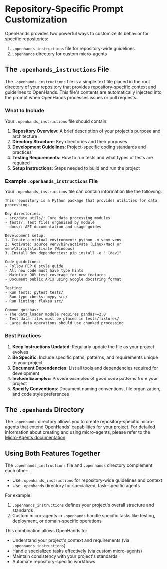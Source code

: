 # Repository-Specific Prompt Customization

OpenHands provides two powerful ways to customize its behavior for specific repositories:

1. `.openhands_instructions` file for repository-wide guidelines
2. `.openhands` directory for custom micro-agents

## The `.openhands_instructions` File

The `.openhands_instructions` file is a simple text file placed in the root directory of your repository that provides repository-specific context and guidelines to OpenHands. This file's contents are automatically injected into the prompt when OpenHands processes issues or pull requests.

### What to Include

Your `.openhands_instructions` file should contain:

1. **Repository Overview**: A brief description of your project's purpose and architecture
2. **Directory Structure**: Key directories and their purposes
3. **Development Guidelines**: Project-specific coding standards and practices
4. **Testing Requirements**: How to run tests and what types of tests are required
5. **Setup Instructions**: Steps needed to build and run the project

### Example `.openhands_instructions` File

Your `.openhands_instructions` file can contain information like the following:

```
This repository is a Python package that provides utilities for data processing.

Key directories:
- src/data_utils/: Core data processing modules
- tests/: Test files organized by module
- docs/: API documentation and usage guides

Development setup:
1. Create a virtual environment: python -m venv venv
2. Activate: source venv/bin/activate (Linux/Mac) or venv\Scripts\activate (Windows)
3. Install dev dependencies: pip install -e ".[dev]"

Code guidelines:
- Follow PEP 8 style guide
- All new code must have type hints
- Maintain 90% test coverage for new features
- Document public APIs using Google docstring format

Testing:
- Run tests: pytest tests/
- Run type checks: mypy src/
- Run linting: flake8 src/

Common gotchas:
- The data_loader module requires pandas>=2.0
- Test data files must be placed in tests/fixtures/
- Large data operations should use chunked processing
```

### Best Practices

1. **Keep Instructions Updated**: Regularly update the file as your project evolves
2. **Be Specific**: Include specific paths, patterns, and requirements unique to your project
3. **Document Dependencies**: List all tools and dependencies required for development
4. **Include Examples**: Provide examples of good code patterns from your project
5. **Specify Conventions**: Document naming conventions, file organization, and code style preferences

## The `.openhands` Directory

The `.openhands` directory allows you to create repository-specific micro-agents that extend OpenHands' capabilities for your project. For detailed information about creating and using micro-agents, please refer to the [Micro-Agents documentation](../micro-agents.md).

## Using Both Features Together

The `.openhands_instructions` file and `.openhands` directory complement each other:

- Use `.openhands_instructions` for repository-wide guidelines and context
- Use `.openhands` directory for specialized, task-specific agents

For example:
1. `.openhands_instructions` defines your project's overall structure and standards
2. Custom micro-agents in `.openhands` handle specific tasks like testing, deployment, or domain-specific operations

This combination allows OpenHands to:
- Understand your project's context and requirements (via `.openhands_instructions`)
- Handle specialized tasks effectively (via custom micro-agents)
- Maintain consistency with your project's standards
- Automate repository-specific workflows
